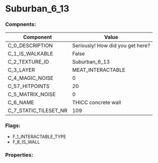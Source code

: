 

# Suburban_6_13





### Compnents: 
| Component | Value | 
|  --  |  --  | 
| C_0_DESCRIPTION | Seriously! How did you get here? | 
| C_1_IS_WALKABLE | False | 
| C_2_TEXTURE_ID | Suburban_6_13 | 
| C_3_LAYER | MEAT_INTERACTABLE | 
| C_4_MAGIC_NOISE | 0 | 
| C_57_HITPOINTS | 20 | 
| C_5_MATRIX_NOISE | 0 | 
| C_6_NAME | THICC concrete wall | 
| C_7_STATIC_TILESET_NR | 109 | 


### Flags: 
* F_1_INTERACTABLE_TYPE
* F_8_IS_WALL


### Properties: 


